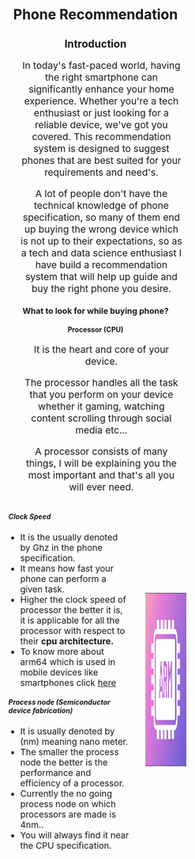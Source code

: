 <style>
    .home-content {
        width: 70%;
        margin: auto;
    }
    
    h1,
    h2,
    h3,
    h4 {
        text-align: center;
    }
    
    p {
        font-size: 1.2rem;
        text-align: center;
    }
    
    .processor-content {
        display: flex;
        flex-direction: row;
        gap: 1.5rem;
    }
    
    .p-content li {
        font-size: 1.1rem;
    }
    
    .p-img-content,
    .p-content {
        margin: auto;
    }
    
    .p-img-content img {
        padding: 0.5rem;
        border-radius: 5px;
        height: 350px;
        width: 350px;
    }
</style>

<div class="home-content">
<h1> Phone Recommendation </h1>

<h2> Introduction </h2>
    
<ul>
<p>
    In today's fast-paced world, having the right smartphone can significantly enhance your home experience. Whether you're a tech enthusiast or just looking for a reliable device, we've got you covered. This recommendation system is designed to suggest phones that are best suited for your requirements and need's.
</p>
<p>
    A lot of people don't have the technical knowledge of phone specification, so many of them end up buying the wrong device which is not up to their expectations, so as a tech and data science enthusiast I have build a recommendation system that will help up guide and buy the right phone you desire.
</p>
</ul>

<h3> What to look for while buying phone? </h3>

<h4> Processor (CPU) </h4>
<ul>
    <p>
        It is the heart and core of your device.
    </p>
    <p>
        The processor handles all the task that you perform on your device whether it gaming, watching content scrolling through social media etc...
    </p>
    <p>
        A processor consists of many things, I will be explaining you the most important and that's all you will ever need.
    </p>
</ul>
<div class="processor-content">
<div class="p-content">
    <h5> Clock Speed </h5>
    <ul>
        <li> 
            It is the usually denoted by Ghz in the phone specification.
        </li>
        <li> 
            It means how fast your phone can perform a given task. 
        </li>
        <li> 
            Higher the clock speed of processor the better it is, it is applicable for all the processor with respect to their <strong>cpu architecture.</strong> 
        </li>
        <li> 
            To know more about arm64 which is used in mobile devices like smartphones click <a href="https://en.wikipedia.org/wiki/ARM_architecture_family#64/32-bit_architecture">here</a>
        </li>
    </ul>
    <h5> Process node (Semiconductor device fabrication) </h5>
    <ul>
        <li> 
            It is usually denoted by (nm) meaning nano meter.
        </li>
        <li> 
            The smaller the process node the better is the performance and efficiency of a processor. 
        </li>
        <li> 
            Currently the no going process node on which processors are made is 4nm.. 
        </li>
        <li> 
            You will always find it near the CPU specification.
        </li>
    </ul>    
</div>
<div class="p-img-content">
    <img src="https://github.com/rushin236/Phone_recommendation_system/blob/main/streamlit_pages/markdown/ARM64-support-1.png?raw=true" alt="Processor Image">
</div>
</div>
</div>

